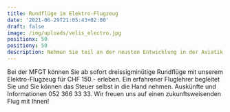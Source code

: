 ```yaml
---
title: Rundflüge im Elektro-Flugzeug
date: '2021-06-29T21:05:43+02:00'
draft: false
image: /img/uploads/velis_electro.jpg
positionx: 50
positiony: 50
description: Nehmen Sie teil an der neusten Entwicklung in der Aviatik!
---
```

Bei der MFGT können Sie ab sofort dreissigminütige Rundflüge mit unserem Elektro-Flugzeug für CHF 150.- erleben. Ein erfahrener Fluglehrer begleitet Sie und Sie können das Steuer selbst in die Hand nehmen. Auskünfte und Informationen 052 366 33 33. Wir freuen uns auf einen zukunftsweisenden Flug mit Ihnen!
